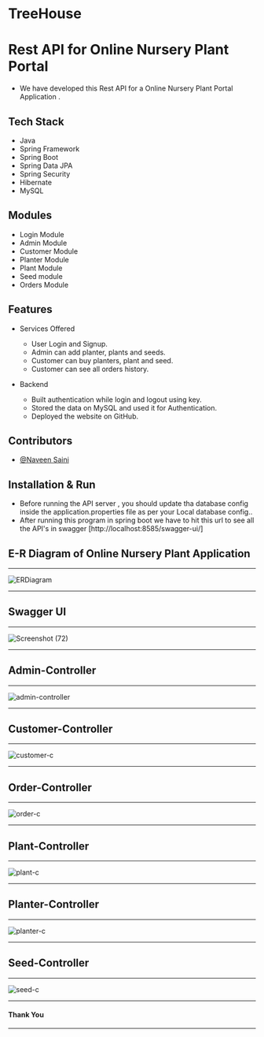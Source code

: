 # TreeHouse
# Rest API for Online Nursery Plant Portal

* We have developed this Rest API for a Online Nursery Plant Portal Application .


## Tech Stack

* Java
* Spring Framework
* Spring Boot
* Spring Data JPA
* Spring Security
* Hibernate
* MySQL

## Modules

* Login Module
* Admin Module
* Customer Module
* Planter Module
* Plant Module
* Seed module
* Orders Module

## Features

* Services Offered
    * User Login and Signup.
    * Admin can add planter, plants and seeds.
    * Customer can buy planters, plant and seed.
    * Customer can see all orders history.

* Backend
    * Built authentication while login and logout using key.
    * Stored the data on MySQL and used it for Authentication.
    * Deployed the website on GitHub.
    
## Contributors

* [@Naveen Saini](https://github.com/naveenSaini1)



## Installation & Run

* Before running the API server , you should update tha database config inside the application.properties file as per your Local database config..
* After running this program in spring boot we have to hit this url to see all the API's in swagger 
[http://localhost:8585/swagger-ui/]

## E-R Diagram of Online Nursery Plant Application
---

![ERDiagram](https://github.com/hemant097/berserk-camera-3158/blob/main/ER%20diagram.png?raw=true)

---

## Swagger UI

---

![Screenshot (72)](https://user-images.githubusercontent.com/101573398/208413761-398a9ac0-ec88-4b1b-97bb-c841c91905d5.png)

---

##  Admin-Controller

---

![admin-controller](https://user-images.githubusercontent.com/101573398/208415762-158b054e-55d6-44e9-bacb-1c85467d2631.png)

---

## Customer-Controller

---

![customer-c](https://user-images.githubusercontent.com/101573398/208415923-67fda472-f2c4-44f2-8e28-dc0c8e780a5e.png)

---

## Order-Controller

---

![order-c](https://user-images.githubusercontent.com/105964095/208513253-07181821-71b3-4f80-8d1c-429e9d6a4bf7.png)

---

## Plant-Controller

---

![plant-c](https://user-images.githubusercontent.com/101573398/208416082-de35d914-2d23-4087-ba18-7450b6af216d.png)

---

## Planter-Controller

---

![planter-c](https://user-images.githubusercontent.com/101573398/208416171-e72a213b-5326-477d-8796-add15c63887c.png)

---

## Seed-Controller

---

![seed-c](https://user-images.githubusercontent.com/101573398/208416258-327170c9-c1f1-4cb4-a6aa-0fdb28d85d8c.png)

---

#### Thank You

---

